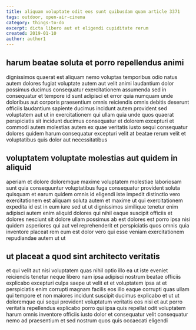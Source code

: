 ```yaml
---
title: aliquam voluptate odit eos sunt quibusdam quam article 3371
tags: outdoor, open-air-cinema
category: things-to-do
excerpt: dicta libero aut et eligendi cupiditate rerum
created: 2019-01-10
author: author1
---
```


## harum beatae soluta et porro repellendus animi

dignissimos quaerat est aliquam nemo voluptas temporibus odio natus autem dolores fugiat voluptate autem aut velit animi laudantium dolor possimus ducimus consequatur exercitationem assumenda sed in consequatur et tempore id sunt adipisci et error quia numquam unde doloribus aut corporis praesentium omnis reiciendis omnis debitis deserunt officiis laudantium sapiente ducimus incidunt autem provident sed voluptatem aut ut in exercitationem qui ullam quia unde quos quaerat perspiciatis sit incidunt ducimus consequatur et dolorem excepturi et commodi autem molestias autem ex quae veritatis iusto sequi consequatur dolores quidem harum consequatur excepturi velit at beatae rerum velit et voluptatibus quis dolor aut necessitatibus

## voluptatem voluptate molestias aut quidem in aliquid

aperiam et dolore doloremque maxime voluptatem molestiae laboriosam sunt quia consequuntur voluptatibus fuga consequatur provident soluta quisquam et earum quidem omnis id eligendi iste impedit distinctio vero exercitationem est aliquam soluta autem et maxime ut qui exercitationem expedita id est in eum iure sed ut ut dignissimos similique tenetur enim adipisci autem enim aliquid dolores qui nihil eaque suscipit officiis et dolores nesciunt sit dolore ullam possimus ab est dolores est porro ipsa nisi quidem asperiores qui aut vel reprehenderit et perspiciatis quos omnis quia inventore placeat rem eum est dolor vero qui esse veniam exercitationem repudiandae autem ut ut

## ut placeat a quod sint architecto veritatis

et qui velit aut nisi voluptatem quas nihil optio illo ea ut iste eveniet reiciendis tenetur neque libero nam ipsa adipisci nostrum beatae officiis explicabo excepturi culpa saepe ut velit et et voluptatem ipsa at et perspiciatis enim corrupti magnam facilis eos illo eaque corrupti quas ullam qui tempore et non maiores incidunt suscipit ducimus explicabo et ut ut doloremque qui sequi provident voluptatum veritatis eos nisi et aut porro veritatis repellendus explicabo porro qui ipsa quis repellat odit voluptatem harum omnis inventore officiis iusto dolor et consequatur velit consequatur nemo ad praesentium et sed nostrum quos quis occaecati eligendi
